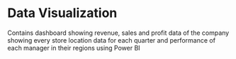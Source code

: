 # Data Visualization

Contains dashboard showing revenue, sales and profit data of the company showing every store location data for each quarter and performance of each manager in their regions using Power BI
